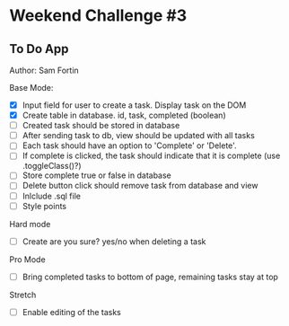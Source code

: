 # Weekend Challenge #3
## To Do App
Author: Sam Fortin

Base Mode:
- [x] Input field for user to create a task. Display task on the DOM
- [x] Create table in database. id, task, completed (boolean)
- [ ] Created task should be stored in database
- [ ] After sending task to db, view should be updated with all tasks
- [ ] Each task should have an option to 'Complete' or 'Delete'.
- [ ] If complete is clicked, the task should indicate that it is complete (use .toggleClass()?)
- [ ] Store complete true or false in database
- [ ] Delete button click should remove task from database and view
- [ ] Inlclude .sql file
- [ ] Style points

Hard mode
- [ ] Create are you sure? yes/no when deleting a task

Pro Mode
- [ ] Bring completed tasks to bottom of page, remaining tasks stay at top

Stretch
- [ ] Enable editing of the tasks